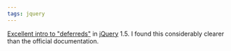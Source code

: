 ```yaml
---
tags: jquery
---
```


[Excellent intro to "deferreds"](http://www.erichynds.com/jquery/using-deferreds-in-jquery/) in [jQuery](/wiki/jQuery) 1.5. I found this considerably clearer than the official documentation.
